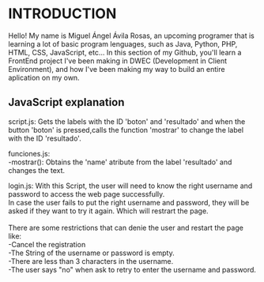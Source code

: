 <h1>INTRODUCTION</h1>

Hello! My name is Miguel Ángel Ávila Rosas, an upcoming programer that is learning a lot of basic program lenguages, such as Java, Python, PHP, HTML, CSS, JavaScript, etc...
In this section of my Github, you'll learn a FrontEnd project I've been making in DWEC (Development in Client Environment), and how I've been making my way to
build an entire aplication on my own.

<h2>JavaScript explanation</h2>

script.js: Gets the labels with the ID 'boton' and 'resultado' and when the button 'boton' is pressed,calls the function 'mostrar' to change the label with the ID 'resultado'.

funciones.js:</br>
  -mostrar(): Obtains the 'name' atribute from the label 'resultado' and changes the text.

login.js: With this Script, the user will need to know the right username and password to access the web page successfully.</br>
In case the user fails to put the right username and password, they will be asked if they want to try it again. Which will restrart the page.</br></br>
There are some restrictions that can denie the user and restart the page like:</br>
-Cancel the registration</br>
-The String of the username or password is empty.</br>
-There are less than 3 characters in the username.</br>
-The user says "no" when ask to retry to enter the username and password.</br>
